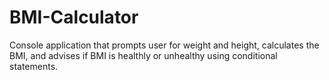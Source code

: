 # BMI-Calculator
Console application that prompts user for weight and height, calculates the BMI, and advises if BMI is healthly or unhealthy using conditional statements. 
